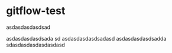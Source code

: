 # gitflow-test
asdasdasdasdsad

asdasdasdasdsada
sd
asdasdasdasdsadasd
asdasdasdasdsadda
sdasdasdasdasdasdasd